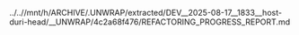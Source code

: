 ../..//mnt/h/ARCHIVE/.UNWRAP/extracted/DEV__2025-08-17__1833__host-duri-head/__UNWRAP/4c2a68f476/REFACTORING_PROGRESS_REPORT.md